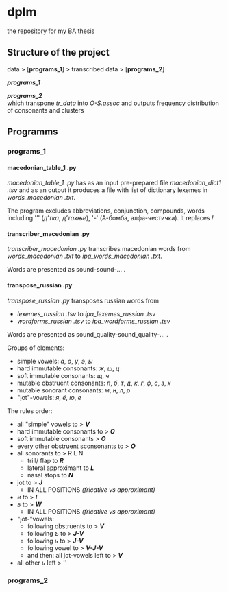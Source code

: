 # dplm
the repository for my BA thesis 

## Structure of the project 
data > [**programs_1**] > transcribed data > [**programs_2**] 

***programs_1*** 

***programs_2***  
which transpone *tr_data* into *O-S.assoc* and outputs frequency distribution of consonants and clusters

## Programms 

### programs_1 
#### macedonian_table_1 .py 
*macedonian_table_1 .py* has as an input pre-prepared file *macedonian_dict1 .tsv* and as an output it produces a file with list of dictionary lexemes in *words_macedonian .txt*. 

The program excludes abbreviations, conjunction, compounds, words including '’' (*д’тка*, *д’такње*), '-' (А-бомба, алфа-честичка). It replaces *!* 

#### transcriber_macedonian .py 
*transcriber_macedonian .py* transcribes macedonian words from *words_macedonian .txt* to *ipa_words_macedonian .txt*. 

Words are presented as sound-sound-... . 

#### transpose_russian .py 
*transpose_russian .py* transposes russian words from 
- *lexemes_russian .tsv* to *ipa_lexemes_russian .tsv* 
- *wordforms_russian .tsv* to *ipa_wordforms_russian .tsv*

Words are presented as sound_quality-sound_quality-... . 

Groups of elements: 
- simple vowels: *а*, *о*, *у*, *э*, *ы* 
- hard immutable consonants: *ж*, *ш*, *ц* 
- soft immutable consonants: *щ*, *ч* 
- mutable obstruent consonants: *п*, *б*, *т*, *д*, *к*, *г*, *ф*, *с*, *з*, *х* 
- mutable sonorant consonants: *м*, *н*, *л*, *р* 
- "jot"-vowels: *я*, *ё*, *ю*, *е*

The rules order: 
- all "simple" vowels to > ***V*** 
- hard immutable consonants to > ***O*** 
- soft immutable consonants > ***O*** 
- every other obstruent sconsonants to > ***O*** 
- all sonorants to > R L N 
  - trill/ flap to ***R***
  - lateral approximant to ***L*** 
  - nasal stops to ***N*** 
- jot to > ***J*** 
    - IN ALL POSITIONS *(fricative vs approximant)* 
- *и* to > ***I*** 
- *в* to > ***W*** 
    - IN ALL POSITIONS *(fricative vs approximant)* 
- "jot-"vowels: 
  - following obstruents to > ***V*** 
  - following *ъ* to > ***J-V*** 
  - following *ь* to > ***J-V***
  - following vowel to > ***V-J-V*** 
  - and then: all jot-vowels left to > ***V*** 
- all other *ь* left > '' 



### programs_2 
